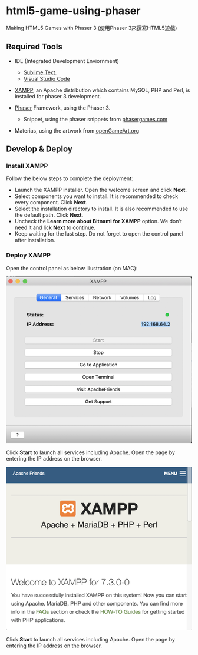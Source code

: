 # html5-game-using-phaser
Making HTML5 Games with Phaser 3 (使用Phaser 3來撰寫HTML5遊戲)

## Required Tools

- IDE (Integrated Development Enviornment)
  - [Sublime Text](https://www.sublimetext.com/).
  - [Visual Studio Code](https://code.visualstudio.com/)

- [XAMPP](https://www.apachefriends.org/index.html), an Apache distribution which contains MySQL, PHP and Perl, is installed for phaser 3 development.
- [Phaser](https://www.sublimetext.com/) Framework, using the Phaser 3.
  - Snippet, using the phaser snippets from [phasergames.com](phasergames.com)
- Materias, using the artwork from [openGameArt.org](openGameArt.org)

## Develop & Deploy

### Install XAMPP

Follow the below steps to complete the deployment:

* Launch the XAMPP installer. Open the welcome screen and click **Next**.
* Select components you want to install. It is recommended to check every component. Click **Next**. 
* Select the installation directory to install. It is also recommended to use the default path. Click **Next**.
* Uncheck the **Learn more about Bitnami for XAMPP** option. We don't need it and lick **Next** to continue.
* Keep waiting for the last step. Do not forget to open the control panel after installation.

### Deploy XAMPP

Open the control panel as below illustration (on MAC):

![](./img/capture01.png)

Click **Start** to launch all services including Apache. Open the page by entering the IP address on the browser.

![](./img/capture02.png)

Click **Start** to launch all services including Apache. Open the page by entering the IP address on the browser.

